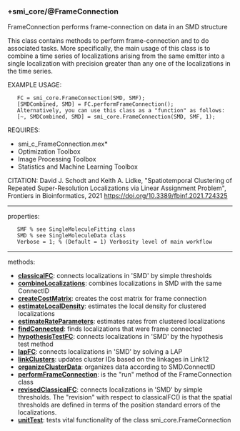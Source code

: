 ### +smi_core/@FrameConnection

FrameConnection performs frame-connection on data in an SMD structure

This class contains methods to perform frame-connection and to do
associated tasks.  More specifically, the main usage of this class
is to combine a time series of localizations arising from the same
emitter into a single localization with precision greater than any
one of the localizations in the time series.

EXAMPLE USAGE:
```
   FC = smi_core.FrameConnection(SMD, SMF);
   [SMDCombined, SMD] = FC.performFrameConnection();
   Alternatively, you can use this class as a "function" as follows:
   [~, SMDCombined, SMD] = smi_core.FrameConnection(SMD, SMF, 1);
```

REQUIRES:
- smi_c_FrameConnection.mex*
- Optimization Toolbox
- Image Processing Toolbox
- Statistics and Machine Learning Toolbox

CITATION:
   David J. Schodt and Keith A. Lidke, "Spatiotemporal Clustering of
   Repeated Super-Resolution Localizations via Linear Assignment
   Problem", Frontiers in Bioinformatics, 2021 
   https://doi.org/10.3389/fbinf.2021.724325

---

properties:
```
   SMF % see SingleMoleculeFitting class
   SMD % see SingleMoleculeData class
   Verbose = 1; % (Default = 1) Verbosity level of main workflow
```

---

methods:
- **[classicalFC](classicalFC.m)**:
  connects localizations in 'SMD' by simple thresholds
- **[combineLocalizations](combineLocalizations.m)**:
  combines localizations in SMD with the same ConnectID
- **[createCostMatrix](createCostMatrix.m)**:
  creates the cost matrix for frame connection
- **[estimateLocalDensity](estimateLocalDensity.m)**:
  estimates the local density for clustered localizations
- **[estimateRateParameters](estimateRateParameters.m)**:
  estimates rates from clustered localizations
- **[findConnected](findConnected.m)**:
  finds localizations that were frame connected
- **[hypothesisTestFC](hypothesisTestFC.m)**:
  connects localizations in 'SMD' by the hypothesis test method
- **[lapFC](lapFC.m)**:
  connects localizations in 'SMD' by solving a LAP
- **[linkClusters](linkClusters.m)**:
  updates cluster IDs based on the linkages in Link12
- **[organizeClusterData](organizeClusterData.m)**:
  organizes data according to SMD.ConnectID
- **[performFrameConnection](performFrameConnection.m)**:
  is the "run" method of the FrameConnection class
- **[revisedClassicalFC](revisedClassicalFC.m)**:
  connects localizations in 'SMD' by simple thresholds.  The "revision" with
  respect to classicalFC() is that the spatial thresholds are defined in 
  terms of the position standard errors of the localizations. 
- **[unitTest](unitTest.m)**:
  tests vital functionality of the class smi_core.FrameConnection
